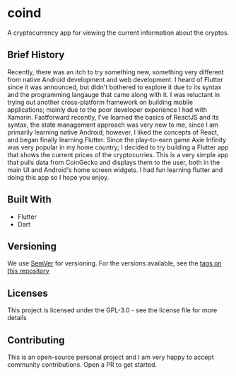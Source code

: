 # coind

A cryptocurrency app for viewing the current information about the cryptos.

## Brief History

Recently, there was an itch to try something new, something very different from native Android development and web development. I heard of Flutter since it was announced, but didn't bothered to explore it due to its syntax and the programming langauge that came along with it. I was reluctant in trying out another cross-platform framework on building mobile applications; mainly due to the poor developer experience I had with Xamarin. Fastforward recently, I've learned the basics of ReactJS and its syntax, the state management approach was very new to me, since I am primarily learning native Android; however, I liked the concepts of React, and began finally learning Flutter. Since the play-to-earn game Axie Infinity was very popular in my home country; I decided to try building a Flutter app that shows the current prices of the cryptocurries. This is a very simple app that pulls data from CoinGecko and displays them to the user, both in the main UI and Android's home screen widgets. I had fun learning flutter and doing this app so I hope you enjoy.

## Built With
* Flutter
* Dart

## Versioning

We use [SemVer](http://www.semver.org) for versioning. For the versions available, see the [tags on this repository](https://github.com/asayah-san/fokus-android/tags)

## Licenses

This project is licensed under the GPL-3.0 - see the license file for more details

## Contributing

This is an open-source personal project and I am very happy to accept community contributions. Open a PR to get started.
